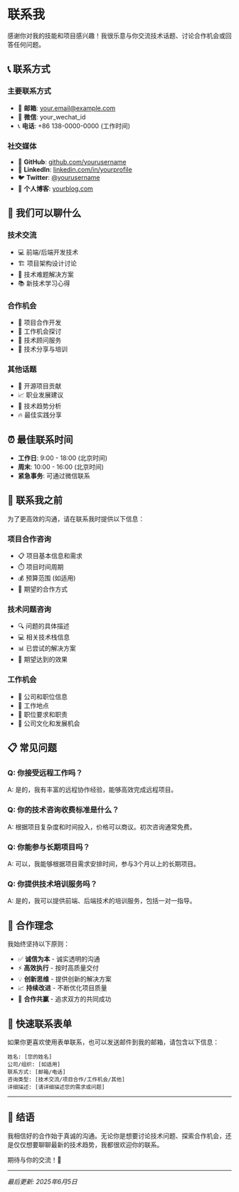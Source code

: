 # 联系我

感谢你对我的技能和项目感兴趣！我很乐意与你交流技术话题、讨论合作机会或回答任何问题。

## 📞 联系方式

### 主要联系方式
- 📧 **邮箱**: your.email@example.com
- 📱 **微信**: your_wechat_id
- 📞 **电话**: +86 138-0000-0000 (工作时间)

### 社交媒体
- 🐙 **GitHub**: [github.com/yourusername](https://github.com/yourusername)
- 💼 **LinkedIn**: [linkedin.com/in/yourprofile](https://linkedin.com/in/yourprofile)
- 🐦 **Twitter**: [@yourusername](https://twitter.com/yourusername)
- 📝 **个人博客**: [yourblog.com](https://yourblog.com)

## 💬 我们可以聊什么

### 技术交流
- 💻 前端/后端开发技术
- 🏗️ 项目架构设计讨论
- 🔧 技术难题解决方案
- 📚 新技术学习心得

### 合作机会
- 🚀 项目合作开发
- 💼 工作机会探讨
- 🤝 技术顾问服务
- 📖 技术分享与培训

### 其他话题
- 🌟 开源项目贡献
- 📈 职业发展建议
- 🎯 技术趋势分析
- 🔥 最佳实践分享

## ⏰ 最佳联系时间

- **工作日**: 9:00 - 18:00 (北京时间)
- **周末**: 10:00 - 16:00 (北京时间)
- **紧急事务**: 可通过微信联系

## 📝 联系我之前

为了更高效的沟通，请在联系我时提供以下信息：

### 项目合作咨询
- 📋 项目基本信息和需求
- ⏱️ 项目时间周期
- 💰 预算范围 (如适用)
- 🎯 期望的合作方式

### 技术问题咨询
- 🔍 问题的具体描述
- 💻 相关技术栈信息
- 📊 已尝试的解决方案
- 🎯 期望达到的效果

### 工作机会
- 🏢 公司和职位信息
- 📍 工作地点
- 💼 职位要求和职责
- 🌟 公司文化和发展机会

## 📋 常见问题

### Q: 你接受远程工作吗？
A: 是的，我有丰富的远程协作经验，能够高效完成远程项目。

### Q: 你的技术咨询收费标准是什么？
A: 根据项目复杂度和时间投入，价格可以商议。初次咨询通常免费。

### Q: 你能参与长期项目吗？
A: 可以，我能够根据项目需求安排时间，参与3个月以上的长期项目。

### Q: 你提供技术培训服务吗？
A: 是的，我可以提供前端、后端技术的培训服务，包括一对一指导。

## 🤝 合作理念

我始终坚持以下原则：

- ✅ **诚信为本** - 诚实透明的沟通
- ⚡ **高效执行** - 按时高质量交付
- 💡 **创新思维** - 提供创新的解决方案
- 📈 **持续改进** - 不断优化项目质量
- 🤝 **合作共赢** - 追求双方的共同成功

## 📮 快速联系表单

如果你更喜欢使用表单联系，也可以发送邮件到我的邮箱，请包含以下信息：

```
姓名: [您的姓名]
公司/组织: [如适用]
联系方式: [邮箱/电话]
咨询类型: [技术交流/项目合作/工作机会/其他]
详细描述: [请详细描述您的需求或问题]
```

---

## 🌟 结语

我相信好的合作始于真诚的沟通。无论你是想要讨论技术问题、探索合作机会，还是仅仅想要聊聊最新的技术趋势，我都很欢迎你的联系。

期待与你的交流！🚀

---

*最后更新: 2025年6月5日*
